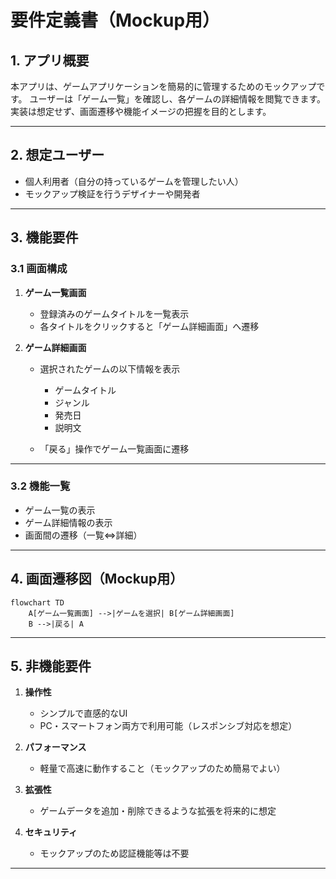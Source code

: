 # 要件定義書（Mockup用）

## 1. アプリ概要

本アプリは、ゲームアプリケーションを簡易的に管理するためのモックアップです。
ユーザーは「ゲーム一覧」を確認し、各ゲームの詳細情報を閲覧できます。
実装は想定せず、画面遷移や機能イメージの把握を目的とします。

---

## 2. 想定ユーザー

* 個人利用者（自分の持っているゲームを管理したい人）
* モックアップ検証を行うデザイナーや開発者

---

## 3. 機能要件

### 3.1 画面構成

1. **ゲーム一覧画面**

   * 登録済みのゲームタイトルを一覧表示
   * 各タイトルをクリックすると「ゲーム詳細画面」へ遷移

2. **ゲーム詳細画面**

   * 選択されたゲームの以下情報を表示

     * ゲームタイトル
     * ジャンル
     * 発売日
     * 説明文
   * 「戻る」操作でゲーム一覧画面に遷移

---

### 3.2 機能一覧

* ゲーム一覧の表示
* ゲーム詳細情報の表示
* 画面間の遷移（一覧⇔詳細）

---

## 4. 画面遷移図（Mockup用）

```mermaid
flowchart TD
    A[ゲーム一覧画面] -->|ゲームを選択| B[ゲーム詳細画面]
    B -->|戻る| A
```

---

## 5. 非機能要件

1. **操作性**

   * シンプルで直感的なUI
   * PC・スマートフォン両方で利用可能（レスポンシブ対応を想定）

2. **パフォーマンス**

   * 軽量で高速に動作すること（モックアップのため簡易でよい）

3. **拡張性**

   * ゲームデータを追加・削除できるような拡張を将来的に想定

4. **セキュリティ**

   * モックアップのため認証機能等は不要

---